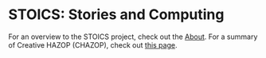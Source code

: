 # STOICS: Stories and Computing

For an overview to the STOICS project, check out the [About](about.md).
For a summary of Creative HAZOP (CHAZOP), check out [this page](chazop.md).
